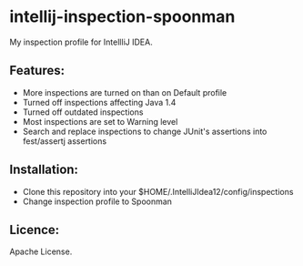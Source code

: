 intellij-inspection-spoonman
============================

My inspection profile for IntellliJ IDEA. 

Features:
---------

- More inspections are turned on than on Default profile
- Turned off inspections affecting Java 1.4
- Turned off outdated inspections
- Most inspections are set to Warning level
- Search and replace inspections to change JUnit's assertions into fest/assertj assertions

Installation:
-------------

- Clone this repository into your $HOME/.IntelliJIdea12/config/inspections
- Change inspection profile to Spoonman


Licence:
--------

Apache License.
